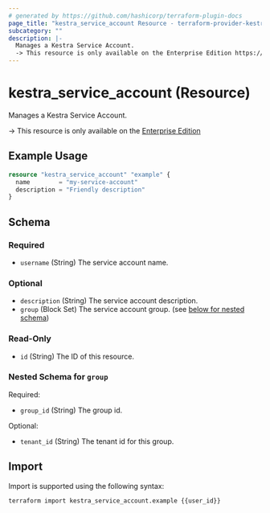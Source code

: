 ```yaml
---
# generated by https://github.com/hashicorp/terraform-plugin-docs
page_title: "kestra_service_account Resource - terraform-provider-kestra"
subcategory: ""
description: |-
  Manages a Kestra Service Account.
  -> This resource is only available on the Enterprise Edition https://kestra.io/enterprise
---
```


# kestra_service_account (Resource)

Manages a Kestra Service Account.

-> This resource is only available on the [Enterprise Edition](https://kestra.io/enterprise)

## Example Usage

```terraform
resource "kestra_service_account" "example" {
  name        = "my-service-account"
  description = "Friendly description"
}
```

<!-- schema generated by tfplugindocs -->
## Schema

### Required

- `username` (String) The service account name.

### Optional

- `description` (String) The service account description.
- `group` (Block Set) The service account group. (see [below for nested schema](#nestedblock--group))

### Read-Only

- `id` (String) The ID of this resource.

<a id="nestedblock--group"></a>
### Nested Schema for `group`

Required:

- `group_id` (String) The group id.

Optional:

- `tenant_id` (String) The tenant id for this group.

## Import

Import is supported using the following syntax:

```shell
terraform import kestra_service_account.example {{user_id}}
```
